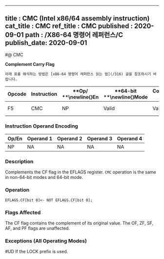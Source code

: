 ----------------------------
title : CMC (Intel x86/64 assembly instruction)
cat_title : CMC
ref_title : CMC
published : 2020-09-01
path : /X86-64 명령어 레퍼런스/C
publish_date: 2020-09-01
----------------------------


#@ CMC

**Complement Carry Flag**

```lec-info
아래 표를 해석하는 방법은 [x86-64 명령어 레퍼런스 읽는 법](/316) 글을 참조하시기 바랍니다.
```

|**Opcode**|**Instruction**|**Op/ **\newline{}**En**|**64-bit **\newline{}**Mode**|**Compat/**\newline{}**Leg Mode**|**Description**|
|----------|---------------|------------------------|-----------------------------|---------------------------------|---------------|
|F5|CMC|NP|Valid|Valid|Complement CF flag.|
### Instruction Operand Encoding


|Op/En|Operand 1|Operand 2|Operand 3|Operand 4|
|-----|---------|---------|---------|---------|
|NP|NA|NA|NA|NA|
### Description


Complements the CF flag in the EFLAGS register. `CMC` operation is the same in non-64-bit modes and 64-bit mode.


### Operation

```info-verb
EFLAGS.CF[bit 0]<- NOT EFLAGS.CF[bit 0];
```
### Flags Affected


The CF flag contains the complement of its original value. The OF, ZF, SF, AF, and PF flags are unaffected.

### Exceptions (All Operating Modes)


#UD  If the LOCK prefix is used.


